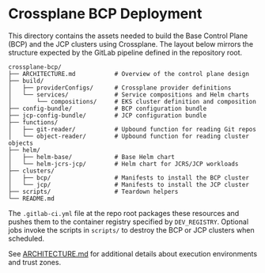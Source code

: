 # Crossplane BCP Deployment

This directory contains the assets needed to build the Base Control Plane (BCP) and the JCP clusters using Crossplane.
The layout below mirrors the structure expected by the GitLab pipeline defined in the repository root.

```
crossplane-bcp/
├── ARCHITECTURE.md           # Overview of the control plane design
├── build/
│   ├── providerConfigs/      # Crossplane provider definitions
│   └── services/             # Service compositions and Helm charts
│       └── compositions/     # EKS cluster definition and composition
├── config-bundle/            # BCP configuration bundle
├── jcp-config-bundle/        # JCP configuration bundle
├── functions/
│   ├── git-reader/           # Upbound function for reading Git repos
│   └── object-reader/        # Upbound function for reading cluster objects
├── helm/
│   ├── helm-base/            # Base Helm chart
│   └── helm-jcrs-jcp/        # Helm chart for JCRS/JCP workloads
├── clusters/
│   ├── bcp/                  # Manifests to install the BCP cluster
│   └── jcp/                  # Manifests to install the JCP cluster
├── scripts/                  # Teardown helpers
└── README.md
```

The `.gitlab-ci.yml` file at the repo root packages these resources and pushes them to the container registry specified by `DEV_REGISTRY`.
Optional jobs invoke the scripts in `scripts/` to destroy the BCP or JCP clusters when scheduled.

See [ARCHITECTURE.md](ARCHITECTURE.md) for additional details about execution environments and trust zones.

